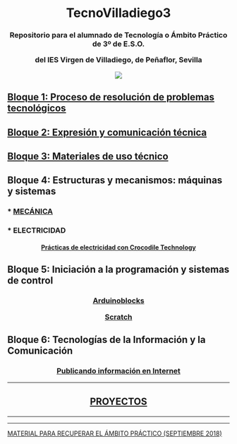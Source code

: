 <h1 align="center">TecnoVilladiego3</h1>

<h3 align="center"> Repositorio para el alumnado de Tecnología o Ámbito Práctico de 3º de E.S.O.

del IES Virgen de Villadiego,
de Peñaflor, Sevilla

![](imágenes/logo_fondo_transparente200x300.png)
</h3>

## [Bloque 1: Proceso de resolución de problemas tecnológicos](1Proceso/readme.md)

## [Bloque 2: Expresión y comunicación técnica](2Expresion/readme.md)

## [Bloque 3: Materiales de uso técnico](3Materiales/readme.md)

## Bloque 4: Estructuras y mecanismos: máquinas y sistemas

### * [MECÁNICA](4EstruMeca/Mecánica/readme.md)

### * ELECTRICIDAD

<h4 align="center">

[Prácticas de electricidad con Crocodile Technology](4EstruMeca/Electricidad/practicas.md)

</h4>

## Bloque 5: Iniciación a la programación y sistemas de control

<h3 align="center">

[Arduinoblocks](5ProgSisCont/ArduinoBlocks/readme.md)

[Scratch](http://scratch.mit.edu)

</h3>



## Bloque 6: Tecnologías de la Información y la Comunicación

<h3 align="center">

[Publicando información en Internet](6TIC/internet.md)

</h3>

***
<h2 align="center">

[PROYECTOS](Proyectos/readme.md)

</h2>

***


<!--stackedit_data:
eyJoaXN0b3J5IjpbLTE4Mzk4MjA1MTFdfQ==
-->
---

[MATERIAL PARA RECUPERAR EL ÁMBITO PRÁCTICO (SEPTIEMBRE 2018)](septiembre2018.md)
